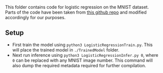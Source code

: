 This folder contains code for logistic regression on the MNIST dataset. Parts of the code have been taken from [this github repo](https://github.com/aymericdamien/TensorFlow-Examples/) and modified accordingly for our purposes.

## Setup
- First train the model using `python3 LogisticRegressionTrain.py`. This will place the trained model in `./TrainedModel` folder.
- Next run inference using `python3 LogisticRegressionInfer.py 0`, where `0` can be replaced with any MNIST image number. This command will also dump the required metadata required for further compilation.
